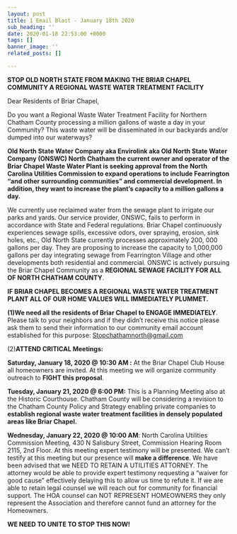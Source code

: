 ```yaml
---
layout: post
title: 1 Email Blast - January 18th 2020
sub_heading: ''
date: 2020-01-18 22:53:00 +0000
tags: []
banner_image: ''
related_posts: []

---
```

**STOP OLD NORTH STATE FROM MAKING THE BRIAR CHAPEL COMMUNITY A REGIONAL WASTE WATER TREATMENT FACILITY**

Dear Residents of Briar Chapel,

Do you want a Regional Waste Water Treatment Facility for Northern Chatham County processing a million gallons of waste a day in your Community? This waste water will be disseminated in our backyards and/or dumped into our waterways?

**Old North State Water Company aka Envirolink aka Old North State Water Company (ONSWC) North Chatham the current owner and operator of the Briar Chapel Waste Water Plant is seeking approval from the North Carolina Utilities Commission to expand operations to include Fearrington “and other surrounding communities” and commercial development. In addition, they want to increase the plant’s capacity to a million gallons a day.**

We currently use reclaimed water from the sewage plant to irrigate our parks and yards. Our service provider, ONSWC, fails to perform in accordance with State and Federal regulations. Briar Chapel continuously experiences sewage spills, excessive odors, over spraying, erosion, sink holes, etc., Old North State currently processes approximately 200, 000 gallons per day. They are proposing to increase the capacity to 1,000,000 gallons per day integrating sewage from Fearrington Village and other developments both residential and commercial. ONSWC is actively pursuing the Briar Chapel Community as a **REGIONAL SEWAGE FACILITY FOR ALL OF NORTH CHATHAM COUNTY**.

**IF BRIAR CHAPEL BECOMES A REGIONAL WASTE WATER TREATMENT PLANT ALL OF OUR HOME VALUES WILL IMMEDIATELY PLUMMET.**

**(1)We need all the residents of Briar Chapel to ENGAGE IMMEDIATELY**. Please talk to your neighbors and if they didn’t receive this notice please ask them to send their information to our community email account established for this purpose: [Stopchathamnorth@gmail.com](mailto:Stopchathamnorth@gmail.com)

(2)**ATTEND CRITICAL Meetings:**

**Saturday, January 18, 2020 @ 10:30 AM :** At the Briar Chapel Club House all homeowners are invited. At this meeting we will organize community outreach to **FIGHT this proposal**.

**Tuesday, January 21, 2020 @ 6:00 PM:** This is a Planning Meeting also at the Historic Courthouse. Chatham County will be considering a revision to the Chatham County Policy and Strategy enabling private companies to **establish regional waste water treatment facilities in densely populated areas like Briar Chapel.**

**Wednesday, January 22, 2020 @ 10:00 AM**: North Carolina Utilities Commission Meeting, 430 N Salisbury Street, Commission Hearing Room 2115, 2nd Floor. At this meeting expert testimony will be presented. We can’t testify at this meeting but our presence will **make a difference**. We have been advised that we NEED TO RETAIN A UTILITIES ATTORNEY. The attorney would be able to provide expert testimony requesting a “waiver for good cause” effectively delaying this to allow us time to refute it. If we are able to retain legal counsel we will reach out for community for financial support. The HOA counsel can NOT REPRESENT HOMEOWNERS they only represent the Association and therefore cannot fund an attorney for the Homeowners.

**WE NEED TO UNITE TO STOP THIS NOW!**